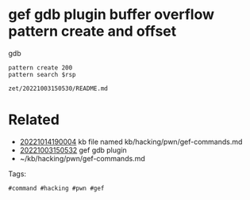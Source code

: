 # gef gdb plugin buffer overflow pattern create and offset
gdb
```
pattern create 200
pattern search $rsp
```

` zet/20221003150530/README.md `

# Related

- [20221014190004](/zet/20221014190004/README.md) kb file named kb/hacking/pwn/gef-commands.md
- [20221003150532](/zet/20221003150532/README.md) gef gdb plugin
- ~/kb/hacking/pwn/gef-commands.md

Tags:

    #command #hacking #pwn #gef 
